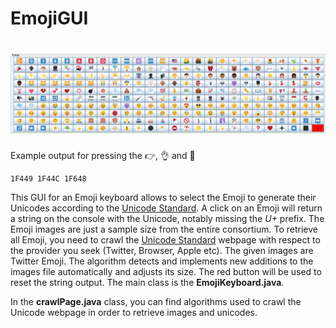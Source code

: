 # EmojiGUI
# ![alt text](https://github.com/PhilWicke/EmojiGUI/blob/master/cover.PNG "Emoji Keyboard")

Example output for pressing the :point_right:, :ok_hand: and :see_no_evil:
```
1F449 1F44C 1F648 
```

This GUI for an Emoji keyboard allows to select the Emoji to generate their Unicodes according to the [Unicode Standard](http://unicode.org/emoji/charts/full-emoji-list.html). A click on an Emoji will return a string on the console with the Unicode, notably missing the _U+_ prefix. The Emoji images are just a sample size from the entire consortium. To retrieve all Emoji, you need to crawl the [Unicode Standard](http://unicode.org/emoji/charts/full-emoji-list.html) webpage with respect to the provider you seek (Twitter, Browser, Apple etc). The given images are Twitter Emoji. The algorithm detects and implements new additions to the images file automatically and adjusts its size. The red button will be used to reset the string output. The main class is the **EmojiKeyboard.java**.

In the **crawlPage.java** class, you can find algorithms used to crawl the Unicode webpage in order to retrieve images and unicodes.

